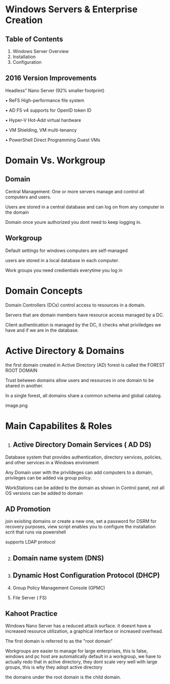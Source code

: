 # Windows Servers & Enterprise Creation

## Table of Contents

1. Windows Server Overview
2. Installation
3. Configuration

## 2016 Version Improvements
Headless” Nano Server (92% smaller
footprint)

• ReFS High-performance file 
system

• AD FS v4 supports for OpenID token ID

• Hyper-V Hot-Add virtual hardware

• VM Shielding, VM multi-tenancy

• PowerShell Direct Programming Guest VMs

# Domain Vs. Workgroup

## Domain

Central Management: One or more servers manage and control all computers and users.

Users are stored in a central database and can log on from any computer in the domain

Domain once youre authorized you dont need to keep logging in.

## Workgroup

Default settings for windows
computers are self-managed

users are stored in a local database in each computer.

Work groups you need credientials everytime you log in

# Domain Concepts

Domain Controllers (DCs) control access to resources in a domain.

Servers that are domain members have resource access managed by a DC.

Client authentication is managed by the DC, it checks what priviledges we have and if we are in the database.

# Active Directory & Domains


the first domain created in Active Directory (AD) forest is called the FOREST ROOT DOMAIN

Trust between domains allow users and resources in one domain to be shared in another.

In a single forest, all domains share a common schema and global catalog.

image.png



# Main Capabilites & Roles

1. ## Active Directory Domain Services ( AD DS)

Database system that provides authentication, directory services, policies, and other services in a Windows enviroment

Any Domain user with the privildeges can add computers to a domain, privileges can be added via group policy.

WorkStations can be added to the domain as shown in Control panel, not all OS versions can be added to domain

## AD Promotion
join exisiting domains or create a new one, set a password for DSRM for recovery purposes, view script enables you to configure the installation scrit that runs via powershell

supports LDAP protocol

2. ## Domain name system (DNS)




3. ## Dynamic Host Configuration Protocol (DHCP)





4. Group Policy Management Console (GPMC)






5. File Server ( FS)


## Kahoot Practice

Windows Nano Server has a reduced attack surface.   it doesnt have a increased resource utilization, a graphical interface or increased overhead.

The first domain is referred to as the "root domain"

Workgroups are easier to manage for large enterprises, this is false, windows and pc host are automatically default in a workgroup, we have to actually redo that in active directory, they dont scale very well with large groups, this is why they adopt active directory 

the domains under the root domain is the child domain.

